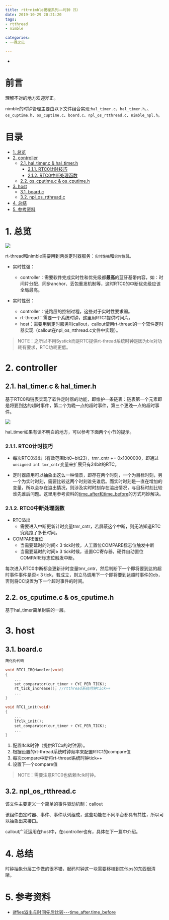 ```yaml
---
title: rtt+nimble揭秘系列——时钟（5）
date: 2019-10-29 20:21:20
tags:
- rtthread
- nimble

categories:
- 一得之见

---
```


-
<!-- more --> 

前言
===

理解不对的地方欢迎斧正。

nimble的时钟管理主要由以下文件组合实现:`hal_timer.c`、`hal_timer.h`、、`os_cuptime.h`、`os_cuptime.c`、`board.c`、`npl_os_rtthread.c`、`nimble_npl.h`。

目录
===

<!-- TOC -->

- [1. 总览](#1-总览)
- [2. controller](#2-controller)
    - [2.1. hal_timer.c & hal_timer.h](#21-hal_timerc--hal_timerh)
        - [2.1.1. RTC0计时技巧](#211-rtc0计时技巧)
        - [2.1.2. RTC0中断处理函数](#212-rtc0中断处理函数)
    - [2.2. os_cputime.c & os_cputime.h](#22-os_cputimec--os_cputimeh)
- [3. host](#3-host)
    - [3.1. board.c](#31-boardc)
    - [3.2. npl_os_rtthread.c](#32-npl_os_rtthreadc)
- [4. 总结](#4-总结)
- [5. 参考资料](#5-参考资料)

<!-- /TOC -->

# 1. 总览

![](总览.png)

rt-thread和nimble需要用到两类定时器服务：`实时性强`和`实时性弱`。

- 实时性强：
    - controller：需要软件完成实时性和优先级都**最高**的蓝牙基带内容，如：时间片分配，同步anchor、丢包重发机制等，这时RTC0的中断优先级应该全局最高。

- 实时性弱：
    - controller：链路层的控制过程，这些对于实时性要求弱。
    - rt-thread：需要一个系统时钟，这里用RTC1提供时间片。
    - host：需要用到定时服务叫callout，callout使用rt-thread的一个软件定时器实现（callout在npl_os_rtthread.c文件中实现）。

> NOTE：之所以不用Systick而是RTC提供rt-thread系统时钟是因为ble对功耗有要求，RTC功耗更低。

# 2. controller

## 2.1. hal_timer.c & hal_timer.h

基于RTC0和链表实现了软件定时器的功能，即维护一条链表：链表第一个元素即是将要到达的超时事件，第二个为晚一点的超时事件，第三个更晚一点的超时事件。

![](hal_timer.jpg)

hal_timer如果有读不明白的地方，可以参考下面两个小节的提示。

### 2.1.1. RTC0计时技巧

- 每次RTC0溢出（有效范围bit0~bit23），tmr_cntr += 0x1000000，即通过`unsigned int tmr_cntr`变量来扩展只有24bit的RTC。

- 定时器应用可以抽象出这么一种情景，即存在两个时刻，一个为目标时刻，另一个为实时时刻，需要比较这两个时刻谁先谁后。而实时时刻是一直在增加的变量，所以会存在溢出情况，则涉及实时时刻存在溢出情况，与目标时刻比较谁先谁后问题。这里用参考资料的[time_after和time_before](https://www.cnblogs.com/chaozhu/p/6183537.html)的方式巧妙解决。

### 2.1.2. RTC0中断处理函数

- RTC溢出
    - 需要进入中断更新计时变量tmr_cntr，若屏蔽这个中断，则无法知道RTC究竟跑了多长时间。
- COMPARE置位
    - 当需要延时的时间< 3 tick时候，人工置位COMPARE标志位触发中断
    - 当需要延时的时间≥ 3 tick时候，设置CC寄存器，硬件自动置位COMPARE标志位触发中断。

每次进入RTC0中断都会更新计时变量tmr_cntr，然后判断下一个即将要到达的超时事件事件是否< 3 tick，若成立，则立马调用下一个即将要到达超时事件的cb，否则将CC设置为下一个超时事件的时间。


## 2.2. os_cputime.c & os_cputime.h

基于hal_timer简单封装的一层。

# 3. host

## 3.1. board.c

```C
简化伪代码

void RTC1_IRQHandler(void)
{
    ...
    set_comparator(cur_timer + CYC_PER_TICK);
    rt_tick_increase(); //rtthread系统时钟tick++
    ...
}

void RTC1_init(void)
{
    ...
    lfclk_init();
    set_comparator(cur_timer + CYC_PER_TICK);
    ...
}
```

1. 配置lfclk时钟（提供RTCx的时钟源）。
2. 根据设置的rt-thread系统时钟频率来配置RTC1的compare值
3. 每次compare中断将rt-thread系统时钟tick++
4. 设置下一个compare值

> NOTE：需要注意RTC0也依赖lfclk时钟。

## 3.2. npl_os_rtthread.c

该文件主要定义一个简单的事件驱动机制：callout

该组件由定时器、事件、事件队列组成，这些功能在不同平台都具有共性，所以可以抽象出来接口。

callout广泛运用在host中，在controller也有，具体在下一篇中介绍。

# 4. 总结

时钟抽象分层工作做的很不错，起码时钟这一块需要移植到其他os的东西很清晰。

# 5. 参考资料
- [jiffies溢出与时间先后比较---time_after,time_before](https://www.cnblogs.com/chaozhu/p/6183537.html)
